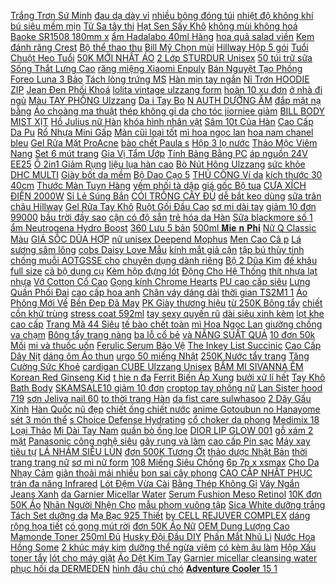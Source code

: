[ Trắng Trơn Sứ Minh](https://cuahang1.github.io/p0/0/254/dia-trang-tri-hinh-la-trang-tron-su-minh-chau-mua-hang-online/) [ đau dạ dày vỉ](https://cuahang1.github.io/p0/5/805/gastrogel-vien-nhai-trao-nguoc-dau-da-day-vi10vien-mua-hang-online/) [ nhiều bông đóng túi](https://cuahang1.github.io/p0/5/876/10-hat-giong-hoa-huong-duong-thap-sieu-nhieu-bong-dong-tui-zip-mua-hang-online/) [ nhiệt độ không khí](https://cuahang1.github.io/p0/1/154/may-do-do-am-va-nhiet-do-khong-khi-co-man-hinh-lcd-mua-hang-online/) [ bú siêu mềm mịn](https://cuahang1.github.io/p0/6/743/ao-lot-bau-sau-sinh-cho-con-bu-sieu-mem-min-chong-chay-xe-mua-hang-online/) [ Tử Sa tây thi](https://cuahang1.github.io/p0/4/916/am-tu-sa-tay-thi-gia-re-cao-cap-mua-hang-online/) [ Hạt Sen Sấy Khô](https://cuahang1.github.io/p0/2/479/ma-1010fmcgsale1-giam-10-don-250k-hat-sen-say-kho-loai-ngon-mua-hang-online/) [ không mùi không hoá](https://cuahang1.github.io/p0/1/860/nhang-sach-khong-mui-khong-hoa-chat-1000cay-mua-hang-online/) [ Baoke SR1508 180mm x](https://cuahang1.github.io/p0/3/759/keo-van-phong-baoke-sr1508-180mm-x-65mm-mua-hang-online/) [ ẩm Hadalabo 40ml Hàng](https://cuahang1.github.io/p0/2/931/dung-dich-duong-am-hadalabo-40ml-hang-mau-lotion-hada-labo-mua-hang-online/) [ hoa quả salad viền](https://cuahang1.github.io/p0/0/36/to-su-dung-hoa-quasalad-vien-vang-cao-cap-mua-hang-online/) [ Kem đánh răng Crest](https://cuahang1.github.io/p0/6/539/kem-danh-rang-crest-3d-white-tay-trang-rang-mua-hang-online/) [ Bộ thể thao thu](https://cuahang1.github.io/p0/0/978/bo-the-thao-thu-dong-keo-khoa-nam-bda201-mua-hang-online/) [ Bill Mỹ Chọn mùi](https://cuahang1.github.io/p0/3/764/bill-my-chon-mui-xit-thom-toan-than-bath-body-works-fragrance-mist-236ml-mua-hang-online/) [ Hillway Hộp 5 gói](https://cuahang1.github.io/p0/7/84/tra-sua-tran-chau-hillway-hop-5-goi-goi-tran-chau-kem-theo-mua-hang-online/) [ Tuổi Chuột Heo Tuổi](https://cuahang1.github.io/p0/3/308/free-ship-set-sinh-nhat-cho-be-trai-be-gai-tuoi-chuot-heo-tuoi-tuat-kem-qua-tang-mua-hang-online/) [ 50K MỚI NHẤT ÁO](https://cuahang1.github.io/p0/3/167/ma-1010fashionsale815-giam-10k-don-50k-moi-nhat-ao-bra-duc-su-cai-sau-day-manh-hot-hit-230-mua-hang-online/) [ 2 Lớp STURDUR Unisex](https://cuahang1.github.io/p0/1/203/ao-bomber-jacket-du-2-lop-sturdur-unisex-nam-nu-mua-hang-online/) [ 50 túi trữ sữa](https://cuahang1.github.io/p0/5/50/hop-50-tui-tru-sua-250ml-babuu-nhat-ban-mua-hang-online/) [ Sống Thắt Lưng Cao](https://cuahang1.github.io/p0/5/739/goi-nang-do-cot-song-that-lung-cao-su-non-dem-ke-lung-chu-m-cho-ba-bau-nguoi-thoat-vi-dia-dem-moi-lung-gtl27-mua-hang-online/) [ răng miệng Xiaomi Enpuly](https://cuahang1.github.io/p0/7/108/enpuly-may-tam-nuoc-xiaomi-enpuly-m6-xit-ve-sinh-rang-mieng-xiaomi-enpuly-m6-mua-hang-online/) [ Bán Nguyệt Tạo Phồng](https://cuahang1.github.io/p0/4/686/gia-re-luoc-ban-nguyet-tao-phong-toc-cao-cap-chaoba-ch1200-mua-hang-online/) [ Foreo Luna 3 Bảo](https://cuahang1.github.io/p0/5/818/may-rua-mat-thong-minh-foreo-luna-3-bao-hanh-2-nam-mua-hang-online/) [ Tách lòng trứng MS](https://cuahang1.github.io/p0/3/949/tach-long-trung-ms-111-mua-hang-online/) [ Hàn mịn tay ngắn](https://cuahang1.github.io/p0/1/701/ao-so-mi-dui-han-min-tay-ngan-co-vest-mua-hang-online/) [ Nỉ Trơn HOODIE ZIP](https://cuahang1.github.io/p0/0/195/ma-skamsale10-giam-10-don-200k-ao-khoac-ni-tron-hoodie-zip-unisex-nam-nu-anh-thatco-san-mua-hang-online/) [ Jean Đen Phối Khoá](https://cuahang1.github.io/p0/5/324/jean-den-phoi-khoa-don-gian-quan-jean-d2-cho-nam-mua-hang-online/) [ lolita vintage ulzzang form](https://cuahang1.github.io/p0/3/775/co-san-video-anh-that-giay-lolita-vintage-ulzzang-form-rong-nen-lui-1-size-mua-hang-online/) [ hoàn 10 xu đơn](https://cuahang1.github.io/p0/4/224/ma-1510fashionsale-hoan-10-xu-don-99k-chan-vay-borip-rut-day-hai-ben-co-quan-trong-xin-mua-hang-online/) [ ở nhà đi ngủ](https://cuahang1.github.io/p0/2/678/quan-sooc-lua-mem-mat-mac-o-nha-di-ngu-mac-trong-vay-qs01-mua-hang-online/) [ Màu TAY PHỒNG Ulzzang](https://cuahang1.github.io/p0/2/544/ao-khoac-hoodie-ohoh-2-mau-tay-phong-ulzzang-unisex-1hitshop-mua-hang-online/) [ Da i Tay Bo](https://cuahang1.github.io/p0/1/23/set-raplan-in-dai-tay-bong-mau-dennau-nu-freeship-bo-do-thung-quan-short-ao-form-rong-ulzzang-mua-hang-online/) [ N AUTH DƯỠNG ẨM](https://cuahang1.github.io/p0/4/114/chuan-auth-duong-am-clinique-jelly-dramatically-different-125ml-chuan-auth-mua-hang-online/) [ đắp mặt nạ bằng](https://cuahang1.github.io/p0/7/189/bo-dung-cu-dap-mat-na-bang-nhua-mua-hang-online/) [ Áo choàng ma thuật](https://cuahang1.github.io/p0/1/634/ao-choang-ma-thuat-halloween-harry-potter-mua-hang-online/) [ thép không gỉ da](https://cuahang1.github.io/p0/0/236/dong-ho-thach-anh-wishdoit-mau-vang-kim-day-deo-thep-khong-gida-phong-cach-doanh-nhan-chong-nuoc-cho-nam-mua-hang-online/) [ cho tóc jiorniee giảm](https://cuahang1.github.io/p0/3/990/tay-te-bao-chet-cho-toc-jiorniee-giam-dau-va-gau-lam-phong-toi-toc-mua-hang-online/) [ BILL BODY MIST XỊT](https://cuahang1.github.io/p0/1/872/bill-body-mist-xit-thom-into-the-night-usa-mua-hang-online/) [ Hồ Julius nữ Hàn](https://cuahang1.github.io/p0/1/586/dong-ho-julius-nu-han-quoc-ja-787-mua-hang-online/) [ khóa hình nhân vật](https://cuahang1.github.io/p0/5/536/moc-khoa-hinh-nhan-vat-nakano-miku-moi-mua-hang-online/) [ Sâm 10t Của Hàn](https://cuahang1.github.io/p0/3/778/tra-chanh-teazen-kombucha-nam-thuy-sam-10t-cua-han-quoc-mua-hang-online/) [ Cao Cấp Da Pu](https://cuahang1.github.io/p0/2/405/vi-nam-cam-tay-luxury-cao-cap-da-pu-chong-nuoc-chong-xuoc-cuc-tot-mua-hang-online/) [ Rổ Nhựa Mini Gấp](https://cuahang1.github.io/p0/0/326/ro-nhua-mini-gap-gon-dung-vat-dung-tien-loi-mua-hang-online/) [ Màn cũi loại tốt](https://cuahang1.github.io/p0/0/610/bo-man-cui-loai-tot-cho-be-mua-hang-online/) [ mì hoa ngọc lan](https://cuahang1.github.io/p0/4/705/bot-mi-hoa-ngoc-lan-1kg-mua-hang-online/) [ hoa nam chanel bleu](https://cuahang1.github.io/p0/2/625/nuoc-hoa-nam-chanel-bleudior-sauvage-eau-de-parfum-100ml-hang-chinh-hang-mua-hang-online/) [ Gel Rửa Mặt ProAcne](https://cuahang1.github.io/p0/2/297/combo-eucerin-lam-sach-sau-cho-da-mun-gel-rua-mat-proacne-200ml-tay-trang-proacne-cleansing-water-200ml-mua-hang-online/) [ bào chết Paula s](https://cuahang1.github.io/p0/4/145/ma-fmcgmall-giam-8-don-tu-250k-dung-dich-loai-bo-te-bao-chet-paulas-choice-2-bha-30ml-mua-hang-online/) [ Hộp 3 lọ nước](https://cuahang1.github.io/p0/1/787/hop-3-lo-nuoc-hoa-nhu-cao-cap-m3-mua-hang-online/) [ Thảo Mộc Viêm Nang](https://cuahang1.github.io/p0/1/530/xit-thao-moc-viem-nang-long-50ml-mee-natural-mua-hang-online/) [ Set 6 mút trang](https://cuahang1.github.io/p0/3/210/set-6-mut-trang-diem-mua-hang-online/) [ Gia Vị Tẩm Ướp](https://cuahang1.github.io/p0/2/180/ma-1010fmcgsale1-giam-10-don-250k-bot-hanh-bot-toi-100gr-gia-vi-tam-uop-onion-powder-garlic-powder-mua-hang-online/) [ Tính Bảng Bằng PC](https://cuahang1.github.io/p0/6/947/op-may-tinh-bang-bang-pc-silicon-chong-soc-chong-roi-kem-gia-do-cho-samsung-tab-s7-fe-2021-124-inch-sm-t730-t735-t736-mua-hang-online/) [ áp nguồn 24V EE25](https://cuahang1.github.io/p0/5/47/bien-ap-nguon-24v-ee25-2006-mua-hang-online/) [ Ô 2in1 Giảm Rụng](https://cuahang1.github.io/p0/2/462/ma-fmcgmall-giam-8-don-tu-250k-dau-goi-thao-duoc-ha-thu-o-2in1-giam-rung-toc-bac-toc-cocayhoala-300g-mua-hang-online/) [ liệu lụa hàn cao](https://cuahang1.github.io/p0/2/29/vay-ngu-lua-hai-day-freeship-dam-ngu-lua-thiet-ke-chat-lieu-lua-han-cao-cap-chat-matmem-minco-san-vn17-mua-hang-online/) [ Bò Nút Hông Ulzzang](https://cuahang1.github.io/p0/0/186/quan-short-jeans-ngo-bo-nut-hong-ulzzang-2-mau-mua-hang-online/) [ sức khỏe DHC MULTI](https://cuahang1.github.io/p0/5/463/vien-uong-suc-khoe-dhc-multi-vitamins-mua-hang-online/) [ Giày bốt da mềm](https://cuahang1.github.io/p0/0/13/giay-bot-da-mem-nu-cao-co-lot-ni-khoa-sau-cao-cap-boot-mui-vuong-de-6-phan-tang-kem-tat-mua-hang-online/) [ Bộ Dao Cạo 5](https://cuahang1.github.io/p0/0/172/bo-dao-cao-5-luoi-m5-magnum-mua-hang-online/) [ THỦ CÔNG Ví da](https://cuahang1.github.io/p0/2/418/vi-thu-cong-vi-da-dung-khac-ten-theo-yeu-cau-tudoxua-mns001-chat-lieu-da-bo-that-tang-kem-moc-khoa-da-mua-hang-online/) [ kích thước 30 40cm](https://cuahang1.github.io/p0/3/824/bo-tu-lam-tranh-dinh-da-5d-kich-thuoc-3040cm-hinh-co-gai-hoat-hinh-trang-tri-nha-o-nghe-thuat-mua-hang-online/) [ Thước Màn Tuyn Hàng](https://cuahang1.github.io/p0/1/589/gia-si-gia-buon-man-tuyn-may-10-du-kich-thuoc-man-tuyn-hang-chinh-hang-mua-hang-online/) [ yếm phối tà dập](https://cuahang1.github.io/p0/6/679/dam-di-tiec-co-yem-phoi-ta-dap-ly-canh-quat-mau-trang-du-size-mua-hang-online/) [ giá gốc Bộ tua](https://cuahang1.github.io/p0/4/127/ban-gia-gocbo-tua-vit-da-nang-31-dau-mua-hang-online/) [ CƯA XÍCH ĐIỆN 2000W](https://cuahang1.github.io/p0/1/607/may-cua-xich-dien-2000w-lomvum-mua-hang-online/) [ Sỉ Lẻ Súng Bắn](https://cuahang1.github.io/p0/3/392/si-le-sung-ban-keo-silicon-mua-hang-online/) [ CÓI TRỒNG CÂY ĐỦ](https://cuahang1.github.io/p0/3/353/gio-coi-trong-cay-du-size-mua-hang-online/) [ dễ bắt keo dùng](https://cuahang1.github.io/p0/3/382/mi-khay-acb-do-cong-d-chat-mi-silk-han-mem-de-bat-keo-dung-de-noi-volume-classic-mua-hang-online/) [ sữa trân châu Hillway](https://cuahang1.github.io/p0/6/975/pha-nhanh-uong-lien-tra-sua-tran-chau-hillway-hop-10-goi-tra-sua-tran-chau-mua-hang-online/) [ Gel Rửa Tay Khô](https://cuahang1.github.io/p0/4/672/link-1-gel-rua-tay-kho-bath-and-body-works-29ml-mua-hang-online/) [ Ruột Gối Đầu Cao](https://cuahang1.github.io/p0/7/234/ruot-goi-dau-cao-cap-pillow-nhieu-mau-tieu-chuan-5-kich-thuoc-45x65cm-mua-hang-online/) [ sơ mi dài tay](https://cuahang1.github.io/p0/3/433/ao-so-mi-dai-tay-dang-rong-thoi-trang-mua-thu-2020-don-gian-cho-nu-mua-hang-online/) [ giảm 10 đơn 99000](https://cuahang1.github.io/p0/5/754/ma-wabroct4-giam-10-don-99000-k-pack-02-khau-trang-khang-khuan-vera-mua-hang-online/) [ bầu trời đầy sao](https://cuahang1.github.io/p0/5/656/den-chieu-hinh-bau-troi-day-sao-de-thuong-mua-hang-online/) [ cận có độ sẵn](https://cuahang1.github.io/p0/6/741/mat-kinh-can-vien-loan-co-do-han-che-tray-xuoc-trong-kinh-can-co-do-san-vien-loan-mua-hang-online/) [ trẻ hóa da Hàn](https://cuahang1.github.io/p0/6/705/retinal-012-lumiderm-kem-chong-lao-hoa-tre-hoa-da-han-quoc-mua-hang-online/) [ Sữa blackmore số 1](https://cuahang1.github.io/p0/6/141/sua-blackmore-so-1-so-2-so-3-sua-blackmore-mua-hang-online/) [ ẩm Neutrogena Hydro Boost](https://cuahang1.github.io/p0/6/697/kem-duong-am-neutrogena-hydro-boost-gel-freeship-15ml50ml-mua-hang-online/) [ 360 Lưu 5 bản](https://cuahang1.github.io/p0/7/220/robot-hut-bui-lau-nha-tu-dong-duc-amrobt-360-luu-5-ban-do-luc-hut-3000-pa-pin-khoe-mua-hang-online/) [ 500ml 𝐌𝐢𝐞 𝐧 𝐏𝐡𝐢](https://cuahang1.github.io/p0/5/184/nuoc-tay-trang-500ml-hang-noi-dia-phap-co-nut-nhan-mua-hang-online/) [ Nữ Q Classic Màu](https://cuahang1.github.io/p0/2/971/giay-sneaker-nam-nu-q-classic-mau-trang-co-thap-mua-hang-online/) [ GIÁ SỐC DŨA HỢP](https://cuahang1.github.io/p0/6/830/gia-soc-dua-hop-kim-tron-dep-bo-2-cay-mua-hang-online/) [ nữ unisex Deepend Mophus](https://cuahang1.github.io/p0/0/930/ao-khoac-bomber-nam-nu-du-ao-khoac-nam-nu-unisex-deepend-mophus-mb009-mua-hang-online/) [ Men Cao Câ p](https://cuahang1.github.io/p0/3/920/phin-nhom-den-trang-men-cao-cap-trung-nguyen-legend-mua-hang-online/) [ Lá sương sâm lông](https://cuahang1.github.io/p0/3/558/100gr-la-suong-sam-long-kho-hut-chan-khong-tang-kem-bot-nang-muc-mua-hang-online/) [ cobs Daisy Love Mẫu](https://cuahang1.github.io/p0/6/80/nuoc-hoa-marc-jacobs-daisy-love-mau-thu-mua-hang-online/) [ kính mắt giả cận](https://cuahang1.github.io/p0/2/284/gong-kinh-can-nam-nu-gong-kinh-mat-gia-can-tron-thoi-trang-mua-hang-online/) [ tập bú thùy tinh](https://cuahang1.github.io/p0/0/250/binh-sua-chong-sac-binh-sua-tap-bu-thuy-tinh-an-toan-ve-sinh-khang-khuan-mua-hang-online/) [ chống muỗi AOTGSSE cho](https://cuahang1.github.io/p0/0/842/bo-mung-kem-khung-treo-noi-cui-chong-muoi-aotgsse-cho-be-mua-hang-online/) [ chuyên dụng dành riêng](https://cuahang1.github.io/p0/6/665/nuoc-lau-san-chuyen-dung-danh-rieng-cho-robot-deebot-hut-bui-lau-nha-mua-hang-online/) [ Bộ 2 Dũa Kim](https://cuahang1.github.io/p0/7/262/bo-2-dua-kim-loai-dau-tam-giac-nhon-6x180mm-mua-hang-online/) [ đế khâu full size](https://cuahang1.github.io/p0/1/965/giay-da-bong-tre-em-messi-cao-co-2020-san-nhan-tao-de-khau-full-size-33-37-mua-hang-online/) [ cả bộ dụng cụ](https://cuahang1.github.io/p0/0/532/dau-in-nail-ca-bo-dung-cu-in-nail-mua-hang-online/) [ Kèm hộp đựng lót](https://cuahang1.github.io/p0/5/0/vong-tay-phong-thuy-van-go-dan-huong-khac-mo-hinh-phat-quan-am-kem-hop-dung-lot-ni-sang-trong-mua-hang-online/) [ Động Cho Hệ Thống](https://cuahang1.github.io/p0/7/178/thiet-bi-dongle-carlinkit-carplay-android-tu-dong-cho-he-thong-android-mua-hang-online/) [ thít nhựa lạt nhựa](https://cuahang1.github.io/p0/6/911/day-thit-nhua-lat-nhua-day-rut-nhua-jingda-100-cai-mua-hang-online/) [ Vớ Cotton Cổ Cao](https://cuahang1.github.io/p0/5/962/vo-cotton-co-cao-in-chu-hyuna-phong-cach-han-quoc-mua-hang-online/) [ Gọng kính Chrome Hearts](https://cuahang1.github.io/p0/6/167/gong-kinh-chrome-hearts-evangelist-mua-hang-online/) [ PU cao cấp siêu](https://cuahang1.github.io/p0/6/598/dep-chu-h-hang-quang-chau-da-pu-cao-cap-sieu-xin-so-xgu489-mua-hang-online/) [ Lưng Quần Phối Đai](https://cuahang1.github.io/p0/5/697/quan-short-tui-hop-duoc-thiet-ke-dang-lung-lung-quan-phoi-dai-cao-cap-mua-hang-online/) [ cao cấp hoa anh](https://cuahang1.github.io/p0/3/617/bo-do-ngu-mac-nha-nu-yukata-kimono-cao-cap-hoa-anh-dao-mua-hang-online/) [ Chân váy dáng dài](https://cuahang1.github.io/p0/4/460/chan-vay-dang-dai-dap-ly-don-gian-video-hinh-that-qua-tang-trang-vai-voan-cao-cap-mua-hang-online/) [ thời gian TS2M1 1](https://cuahang1.github.io/p0/6/163/bo-dinh-thoi-gian-ts2m1-1-16a-230v-selec-mua-hang-online/) [ Áo Phông Mới Về](https://cuahang1.github.io/p0/0/497/ao-phong-moi-ve-hot-hit-hang-quang-chau-mua-hang-online/) [ Bền Đẹp Đã May](https://cuahang1.github.io/p0/5/384/giay-da-bong-predator-2021-re-ben-dep-da-may-toan-bo-de-mua-hang-online/) [ PK Giày thương hiệu](https://cuahang1.github.io/p0/4/550/freeship-full-pk-giay-thuong-hieu-italy-son-tung-hang-cao-cap-danh-cho-nam-nu-flashsale-z08-mua-hang-online/) [ từ 250K Bông tẩy](https://cuahang1.github.io/p0/5/377/ma-fmcgmall-giam-8-don-tu-250k-bong-tay-trang-ipek-tho-nhi-ki-130-mieng-mua-hang-online/) [ chiết cồn khử trùng](https://cuahang1.github.io/p0/2/552/hang-moi-ve-binh-xit-nhan-phun-suong-dung-de-chiet-con-khu-trungmy-pham-tien-loi-khi-di-du-lich-38ml-mua-hang-online/) [stress coat 592ml](https://cuahang1.github.io/p0/5/234/stress-coat-592ml-mua-hang-online/) [ tay sexy quyến rũ](https://cuahang1.github.io/p0/2/500/ao-lot-nu-ren-hoa-nang-nguc-khong-gong-dem-ban-tay-sexy-quyen-ru-carla-mua-hang-online/) [ dài siêu xinh kèm](https://cuahang1.github.io/p0/5/607/bo-pyjama-kate-tay-coc-quan-dai-sieu-xinh-kem-video-anh-that-mua-hang-online/) [ lọt khe cao cấp](https://cuahang1.github.io/p0/4/812/quan-lot-lot-khe-cao-cap-chat-ren-micro-mua-hang-online/) [ Trang Mã 44 Siêu](https://cuahang1.github.io/p0/4/557/giay-the-thao-thoi-trang-ma-44-sieu-hot-hit-mua-hang-online/) [ tế bào chết toàn](https://cuahang1.github.io/p0/3/59/tay-te-bao-chet-toan-than-ca-phe-huu-co-hella-beauty-500g-mua-hang-online/) [ mì Hoa Ngọc Lan](https://cuahang1.github.io/p0/3/318/bot-mi-hoa-ngoc-lan-mezan-500g-mua-hang-online/) [ giường chống va chạm](https://cuahang1.github.io/p0/5/167/thanh-chan-giuong-chong-va-cham-bao-ve-an-toan-cho-be-mua-hang-online/) [ Bông tẩy trang nàng](https://cuahang1.github.io/p0/4/503/bong-tay-trang-nang-tien-ca-mihoo-18020-cotton-pad-mua-hang-online/) [ ba lỗ cổ bẻ](https://cuahang1.github.io/p0/3/241/ao-croptop-ba-lo-co-be-cuc-that-a3-mua-hang-online/) [ và NĂNG SUẤT QUẢ](https://cuahang1.github.io/p0/5/419/goi-50-hat-giong-dau-tay-do-qua-sieu-to-va-nang-suat-qua-sieu-to-va-chiu-nhiet-f1-freeship-toan-quoc-don-tu-50k-mua-hang-online/) [ 10 đơn 50k Mồi](https://cuahang1.github.io/p0/2/698/ma-1010lifesale10k-giam-10-don-50k-moi-ca-sat-orichi-full-luoi-bkk-sieu-nhay-ben-mua-hang-online/) [ mi và thuốc uốn](https://cuahang1.github.io/p0/5/306/xuong-uon-mi-va-thuoc-uon-mi-mua-hang-online/) [ Ferulic Serum Bảo Vệ](https://cuahang1.github.io/p0/4/398/skinceuticals-ce-ferulic-serum-bao-ve-chong-oxy-hoa-nhieu-loai-dung-tich-mua-hang-online/) [ The Inkey List Succinic](https://cuahang1.github.io/p0/4/164/cham-mun-the-inkey-list-succinic-acid-acne-treatment-15ml-mua-hang-online/) [ Cao Cấp Dây Nịt](https://cuahang1.github.io/p0/5/264/day-lung-nam-dep-vai-du-cao-cap-day-nit-bung-nam-thoi-trang-tre-trung-phong-cach-mua-hang-online/) [ dáng ôm Áo thun](https://cuahang1.github.io/p0/3/95/ao-phong-xin-xin-ngan-tay-dang-om-ao-thun-co-tron-tay-coc-vai-cotton-co-gian-xx8101-nhinhi-shop-mua-hang-online/) [ urgo 50 miếng Nhật](https://cuahang1.github.io/p0/4/372/hop-bang-dan-ca-nhan-urgo-50-mieng-nhat-anvihom-mua-hang-online/) [ 250K Nước tẩy trang](https://cuahang1.github.io/p0/5/898/ma-fmcgmall-giam-8-don-tu-250k-nuoc-tay-trang-cho-moi-loai-da-loreal-paris-3-in-1-micellar-water-400ml-mua-hang-online/) [ Tăng Cường Sức Khoẻ](https://cuahang1.github.io/p0/3/863/vien-uong-dau-ca-natures-way-odourless-fish-oil-tang-cuong-suc-khoe-tu-nhien-khong-mui-1000mg-mua-hang-online/) [ cardigan CUBE Ulzzang Unisex](https://cuahang1.github.io/p0/1/8/freeship-don-hang-tu-99k-ao-khoac-ni-cardigan-cube-ulzzang-unisex-zoozoo-mua-hang-online/) [ BẤM MI SIVANNA ÊM](https://cuahang1.github.io/p0/3/206/kep-bam-mi-sivanna-em-ai-mua-hang-online/) [ Korean Red Ginseng Kid](https://cuahang1.github.io/p0/1/16/hong-sam-tre-em-korean-red-ginseng-kid-tonic-mua-hang-online/) [ t hie n đa](https://cuahang1.github.io/p0/0/863/den-chum-pha-le-zone-trang-tri-noi-that-hien-dai-h115-mua-hang-online/) [ Ferrit Biến Áp Xung](https://cuahang1.github.io/p0/6/772/ferrit-bien-ap-xung-ec28-mua-hang-online/) [ bưởi xử lí hết](https://cuahang1.github.io/p0/7/62/1kg-cui-buoi-xu-li-het-dang-vat-kiet-nuoc-mua-hang-online/) [ Tay Khô Bath Body](https://cuahang1.github.io/p0/3/529/chon-mui-gel-nuoc-rua-tay-kho-bath-body-works-dung-tich-29ml-mua-hang-online/) [ SKAMSALE10 giảm 10 đơn](https://cuahang1.github.io/p0/2/341/ma-skamsale10-giam-10-don-200k-quan-legging-dai-va-ao-croptop-be-gai-vai-zip-chat-luong-cao-mua-hang-online/) [ croptop tay phồng nữ](https://cuahang1.github.io/p0/2/844/ao-so-mi-croptop-tay-phong-nu-m12-mua-hang-online/) [ Lan Sister hood 719](https://cuahang1.github.io/p0/5/307/ao-lot-nu-khong-dem-big-size-ao-keo-nguc-ren-co-gong-thai-lan-sister-hood-719-leblur-mua-hang-online/) [ sơn Jeliva nail 60](https://cuahang1.github.io/p0/0/380/set-son-jeliva-nail-60-mau-mua-hang-online/) [ to thời trang Hàn](https://cuahang1.github.io/p0/3/530/mat-kinh-gong-to-thoi-trang-han-quoc-2020-mua-hang-online/) [ da fist care sulwhasoo](https://cuahang1.github.io/p0/5/717/tinh-chat-khoi-nguon-mo-duong-va-danh-thuc-te-bao-da-fist-care-sulwhasoo-30ml-mua-hang-online/) [ 2 Dây Gấu Xinh](https://cuahang1.github.io/p0/3/246/set-bo-2-day-gau-xinh-freeship-mua-hang-online/) [ Hàn Quốc nũ đẹp](https://cuahang1.github.io/p0/6/634/tui-bao-tu-deo-cheo-han-quoc-nu-dep-gogi-bt06-mua-hang-online/) [ chiết ống chiết nước](https://cuahang1.github.io/p0/2/84/chai-lo-chiet-nuoc-hoa-tu-dong-5ml-vo-chiet-ong-chiet-nuoc-hoa-mua-hang-online/) [ anime Gotoubun no Hanayome](https://cuahang1.github.io/p0/2/809/goi-ngu-anime-gotoubun-no-hanayome-dai-40cm-x-1m-goi-om-dai-gotoubun-hanayome-mua-hang-online/) [ sét 3 món thể](https://cuahang1.github.io/p0/5/666/set-do-bo-nu-set-3-mon-the-thao-2-mau-den-xam-phong-cach-ulzzang-bo-do-nu-the-thao-thu-dong-nam-nu-unisex-lamass-mua-hang-online/) [ s Choice Defense Hydrating](https://cuahang1.github.io/p0/2/300/sua-rua-mat-ngan-ngua-tac-hai-tu-moi-truong-paulas-choice-defense-hydrating-gel-to-cream-cleanser-198ml-2210-mua-hang-online/) [ cổ choker da phong](https://cuahang1.github.io/p0/1/372/vong-co-choker-da-phong-cach-gothic-punk-mua-hang-online/) [ Medimix 18 Loại Thảo](https://cuahang1.github.io/p0/1/774/ma-fmcgmall-giam-8-don-tu-250k-set-2-xa-phong-medimix-18-loai-thao-duoc-ayurveda-tac-dong-nhanh-125gbanh-mua-hang-online/) [ Mi Dài Tay Nam](https://cuahang1.github.io/p0/5/513/ao-so-mi-dai-tay-nam-flannel-caro-chat-mua-hang-online/) [ quần bò ống loe](https://cuahang1.github.io/p0/2/124/quan-jean-ong-loe-jeanie-quan-bo-ong-loe-lung-cao-co-gian-4-chieu-hang-vnxk-cao-cap-mua-hang-online/) [ DIOR LIP GLOW 001](https://cuahang1.github.io/p0/0/862/son-duong-moi-dior-lip-glow-001-004-mua-hang-online/) [ gỗ xám 2 mặt](https://cuahang1.github.io/p0/2/897/phong-van-go-xam-2-mat-phong-nen-3d-chup-anh-san-pham-size-57x87cm-mua-hang-online/) [ Panasonic công nghệ siêu](https://cuahang1.github.io/p0/7/42/may-tam-nuoc-cam-tay-panasonic-cong-nghe-sieu-am-ew1511-hang-chinh-hang-bao-hanh-12-thang-mua-hang-online/) [ gãy rụng và làm](https://cuahang1.github.io/p0/1/782/ma-fmcgmall-giam-8-don-tu-250k-dau-goi-buoi-cocoon-giup-giam-gay-rung-va-lam-mem-toc-310ml-mua-hang-online/) [ cao cấp Pin sạc](https://cuahang1.github.io/p0/6/728/cam-bien-ap-suat-lop-o-to-xe-hoi-gan-ngoai-cao-cap-pin-sac-nang-luong-mat-troi-man-hinh-lcd-tuoi-tho-pin-5-nam-mua-hang-online/) [ Máy xay tiêu tự](https://cuahang1.github.io/p0/6/739/may-xay-tieu-tu-dong-may-xay-hat-tieu-da-nang-cao-cap-va-xay-gia-vi-trong-nha-bep-mua-hang-online/) [ LÁ NHÁM SIÊU LÙN](https://cuahang1.github.io/p0/3/666/20h-hat-giong-cuc-la-nham-sieu-lun-15-cm-mua-hang-online/) [ đơn 500K Tương Ớt](https://cuahang1.github.io/p0/6/639/ma-2010fmcgsale-giam-8-don-500k-tuong-ot-han-quoc-gochujang-nhap-khau-mua-hang-online/) [ thảo dược Nhật Bản](https://cuahang1.github.io/p0/0/562/boi-kich-moc-toc-sato-thao-duoc-nhat-ban-guu-mua-hang-online/) [ thời trang trang nữ](https://cuahang1.github.io/p0/4/387/dong-ho-dien-tu-the-thao-thoi-trang-trang-nu-day-cao-su-synoke-pkhrsnk001-44-mm-mua-hang-online/) [ sơ mi nữ form](https://cuahang1.github.io/p0/3/444/ao-so-mi-nu-form-rong-ke-co-vest-dai-tay-ba-mau-den-trang-xanh-phong-cach-han-quoc-mua-thu-2021-kozoda-sm46-mua-hang-online/) [ 108 Miếng Siêu Chống](https://cuahang1.github.io/p0/7/245/ma-fmcg8-giam-8-don-500k-mieng-lot-tham-sua-cmbear-bich-108-mieng-sieu-chong-tham-chong-tran-an-toan-tiet-kiem-mua-hang-online/) [ 6p 7p x xsmax](https://cuahang1.github.io/p0/5/305/op-iphone-66s6p7p-x-xsmax-1111promax1212promax-hoa-tiet-chu-sanh-dieu-noi-bat-sang-chanh-co-kem-moc-chu-mua-hang-online/) [ Cho Da Nhạy Cảm](https://cuahang1.github.io/p0/6/13/nuoc-can-bang-la-roche-posay-danh-cho-da-nhay-cam-soothing-lotion-sensitive-skin-200ml-mua-hang-online/) [ giãn thoải mái nhiều](https://cuahang1.github.io/p0/1/755/quan-bo-jean-kaki-nu-co-gian-thoai-mai-nhieu-mau-mua-hang-online/) [ bon sai cây phong](https://cuahang1.github.io/p0/7/126/bach-tuyet-mai-100-nhu-anh-cay-bon-sai-cay-phong-thuy-mua-hang-online/) [ CAO CẤP NHẤT PHỤC](https://cuahang1.github.io/p0/0/975/nhap-ma-quyna30-giam-30k-bo-ni-the-thao-cao-cap-nhat-phuc-vu-ae-hang-chuan-tung-cm-luon-a-mua-hang-online/) [ trán đa năng Infrared](https://cuahang1.github.io/p0/1/361/nhiet-ke-dien-tu-hong-ngoai-cam-ung-do-tran-da-nang-infrared-ck-t1502-chinh-hang-bh-12-thang-mua-hang-online/) [ Lót Đệm Vừa Cài](https://cuahang1.github.io/p0/4/87/ma-1010fashionsale2563-giam-10k-don-50k-ao-lot-dem-vua-cai-truoc-ms-1501-mua-hang-online/) [ Bằng Thép Không Gỉ](https://cuahang1.github.io/p0/1/929/coc-uong-nuoc-bang-thep-khong-gi-500ml-tien-dung-mua-hang-online/) [ Váy Ngắn Jeans Xanh](https://cuahang1.github.io/p0/3/760/la-min-chan-vay-ngan-jeans-xanh-nhat-mua-hang-online/) [ da Garnier Micellar Water](https://cuahang1.github.io/p0/0/667/nuoc-lam-sach-va-tay-trang-cho-moi-loai-da-garnier-micellar-water-400ml-mua-hang-online/) [ Serum Fushion Meso Retinol](https://cuahang1.github.io/p0/1/948/tinh-chat-serum-fushion-meso-retinol-10-mua-hang-online/) [ 10K đơn 50K Áo](https://cuahang1.github.io/p0/5/93/ma-1010fashionsale11129-giam-10k-don-50k-ao-so-mi-tron-dang-rong-chat-tho-ngan-tay-ulzzang-hang-qc-anh-that-mua-hang-online/) [ Nhân Người Nhện Cho](https://cuahang1.github.io/p0/0/35/set-3-mon-sieu-nhan-nguoi-nhen-cho-be-mua-hang-online/) [ mẫu phom vuông tập](https://cuahang1.github.io/p0/6/71/vi-mong-mau-phom-vuong-tap-ve-tui-10-vi-240-mong-mua-hang-online/) [ Sica White dưỡng trắng](https://cuahang1.github.io/p0/1/629/face-lua-sica-white-duong-trang-tu-nhien-mua-hang-online/) [ Tách Set dưỡng da](https://cuahang1.github.io/p0/3/771/sale-tach-set-duong-da-ohui-bo-sung-collagen-duong-da-sieu-cang-bong-nhu-da-em-be-mua-hang-online/) [ Mạ Bạc 925 Thiết](https://cuahang1.github.io/p0/4/165/vong-tay-ma-bac-925-thiet-ke-dang-chuoi-hat-thoi-trang-cho-nu-mua-hang-online/) [ by CELL REJUVER COMPLEX](https://cuahang1.github.io/p0/0/373/tinh-chat-tre-hoa-da-cell-by-cell-rejuver-complex-serum-mua-hang-online/) [ dáng rộng họa tiết](https://cuahang1.github.io/p0/1/476/ao-thun-tay-dai-dang-rong-hoa-tiet-ke-soc-ngang-tre-trung-danh-cho-nu-mua-hang-online/) [ có gọng mút rời](https://cuahang1.github.io/p0/2/495/ao-co-gong-mut-roi-dinh-nut-b11-mua-hang-online/) [ đơn 50K Áo Nữ](https://cuahang1.github.io/p0/2/517/ma-1010fashionsale1-giam-10k-don-50k-ao-nu-khong-tay-gia-hai-lop-phoi-mau-thoi-trang-thoai-mai-mua-hang-online/) [ OEM Dung Lượng Cao](https://cuahang1.github.io/p0/0/534/sac-du-phong-oem-dung-luong-cao-12000-mah-du-mau-mua-hang-online/) [ Mamonde Toner 250ml Đủ](https://cuahang1.github.io/p0/4/137/nuoc-hoa-hong-mamonde-toner-250ml-du-mau-mua-hang-online/) [ Husky Đội Đầu DIY](https://cuahang1.github.io/p0/1/213/mat-na-cho-husky-doi-dau-diy-tu-lap-rap-hang-san-mua-hang-online/) [ Phấn Mắt Nhũ Lì](https://cuahang1.github.io/p0/3/645/bang-phan-mat-nhu-li-20-o-mealea-sunset-mua-hang-online/) [ Nước Hoa Hồng Some](https://cuahang1.github.io/p0/5/650/ma-fmcgmall-giam-8-don-tu-250k-nuoc-hoa-hong-some-by-mi-aha-bha-pha-30-days-miracle-toner-150ml-mua-hang-online/) [ 2 khúc máy kim](https://cuahang1.github.io/p0/5/297/combo-can-dac-2-khuc-may-kim-loai-mua-hang-online/) [ dưỡng thể ngừa viêm](https://cuahang1.github.io/p0/5/571/kem-duong-the-ngua-viem-lo-chan-long-bha-2-mua-hang-online/) [ có kèm âu làm](https://cuahang1.github.io/p0/3/233/may-lam-banh-my-co-kem-au-lam-kem-mua-hang-online/) [ Hộp Xấu toner tẩy](https://cuahang1.github.io/p0/6/54/hop-xau-toner-tay-te-bao-da-chet-the-ordinary-glycolic-acid-aha-7-toning-solution-mua-hang-online/) [ lót cho máy giặt](https://cuahang1.github.io/p0/3/628/tui-luoi-giat-do-lot-cho-may-giat-kich-thuoc-18x17cm-hsn-mua-hang-online/) [ Áo Dệt Kim Tay](https://cuahang1.github.io/p0/3/87/ao-det-kim-tay-dai-tre-vai-phong-cach-han-quoc-mua-hang-online/) [ Garnier micellar cleansing water](https://cuahang1.github.io/p0/0/813/nuoc-tay-trang-lam-sach-diu-nhe-garnier-micellar-cleansing-water-400ml-mua-hang-online/) [ phục hồi da DERMEDEN](https://cuahang1.github.io/p0/5/688/kem-duong-am-phuc-hoi-da-dermeden-repair-care-30ml-mua-hang-online/) [ hình đầu chú chó](https://cuahang1.github.io/p0/0/861/mat-na-hoa-trang-hinh-dau-chu-cho-husky-vui-nhon-mua-hang-online/) [ 𝐀𝐝𝐯𝐞𝐧𝐭𝐮𝐫𝐞 𝐂𝐨𝐨𝐥𝐞𝐫 15 1](https://cuahang1.github.io/p0/6/34/san-hang-thung-giu-nhiet-stanley-151-lit-chuan-my-mua-hang-online/) 